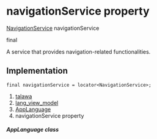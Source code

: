 
<div>

# navigationService property

</div>


[NavigationService](../../services_navigation_service/NavigationService-class.md)
navigationService


final




A service that provides navigation-related functionalities.



## Implementation

``` language-dart
final navigationService = locator<NavigationService>;
```







1.  [talawa](../../index.md)
2.  [lang_view_model](../../view_model_lang_view_model/)
3.  [AppLanguage](../../view_model_lang_view_model/AppLanguage-class.md)
4.  navigationService property

##### AppLanguage class







